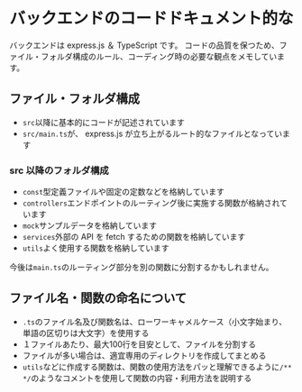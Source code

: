 # バックエンドのコードドキュメント的な

バックエンドは express.js ＆ TypeScript です。
コードの品質を保つため、ファイル・フォルダ構成のルール、コーディング時の必要な観点をメモしています。

## ファイル・フォルダ構成

- `src`以降に基本的にコードが記述されています
- `src/main.ts`が、 express.js が立ち上がるルート的なファイルとなっています

### src 以降のフォルダ構成

- `const`型定義ファイルや固定の定数などを格納しています
- `controllers`エンドポイントのルーティング後に実施する関数が格納されています
- `mock`サンプルデータを格納しています
- `services`外部の API を fetch するための関数を格納しています
- `utils`よく使用する関数を格納しています

今後は`main.ts`のルーティング部分を別の関数に分割するかもしれません。

## ファイル名・関数の命名について

- `.ts`のファイル名及び関数名は、ローワーキャメルケース（小文字始まり、単語の区切りは大文字）を使用する
- １ファイルあたり、最大100行を目安として、ファイルを分割する
- ファイルが多い場合は、適宜専用のディレクトリを作成してまとめる
- `utils`などに作成する関数は、関数の使用方法をパッと理解できるように`/** */`のようなコメントを使用して関数の内容・利用方法を説明する
